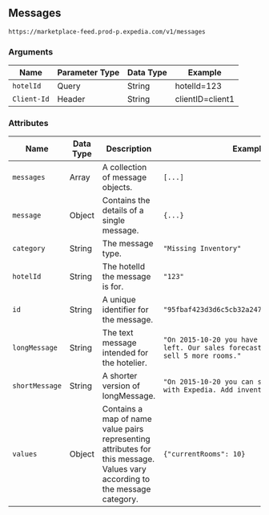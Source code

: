 ## Messages

```
https://marketplace-feed.prod-p.expedia.com/v1/messages
```


### Arguments


| Name                |Parameter Type |Data Type|Example           |
| ------------------- |---------------|---------| -----------------|
| ```hotelId```       | Query         |String   | hotelId=123      |
| ```Client-Id```     | Header        |String   | clientID=client1 |


### Attributes


| Name                |Data Type| Description                                 | Example     |
| ------------------- | --------| --------------------------------------------| ------------|
| ```messages```      | Array   | A collection of message objects.            | ```[...]``` |
| ```message```       | Object  | Contains the details of a single message.   | ```{...}``` |
| ```category```      | String  | The message type.                           | ```"Missing Inventory"``` |
| ```hotelId```       | String  | The hotelId the message is for.             | ```"123"``` |
| ```id```            | String  | A unique identifier for the message.        | ```"95fbaf423d3d6c5cb32a247aedc97d64b9ae1aff"``` |
| ```longMessage```   | String  | The text message intended for the hotelier. | ```"On 2015-10-20 you have only 10 rooms left. Our sales forecast shows that we can sell 5 more rooms."``` |
| ```shortMessage```  | String  | A shorter version of longMessage.           | ```"On 2015-10-20 you can sell 5 more rooms with Expedia. Add inventory now."``` |
| ```values```        | Object  | Contains a map of name value pairs representing attributes for this message. Values vary according to the message category. | ```{"currentRooms": 10}```|

